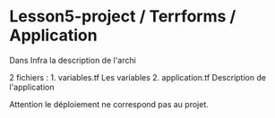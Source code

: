 # Lesson5-project / Terrforms / Application

Dans Infra la description de l'archi

2 fichiers :
    1. variables.tf
        Les variables
    2. application.tf
        Description de l'application

Attention le déploiement ne correspond pas au projet.